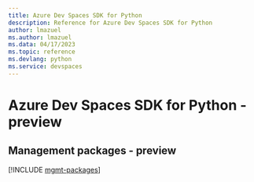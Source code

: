```yaml
---
title: Azure Dev Spaces SDK for Python
description: Reference for Azure Dev Spaces SDK for Python
author: lmazuel
ms.author: lmazuel
ms.data: 04/17/2023
ms.topic: reference
ms.devlang: python
ms.service: devspaces
---
```

# Azure Dev Spaces SDK for Python - preview

## Management packages - preview
[!INCLUDE [mgmt-packages](dev-spaces-mgmt-index.md)]